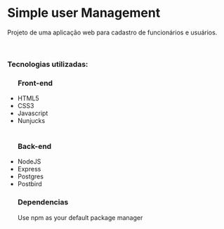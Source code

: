 # Simple user Management
Projeto de uma aplicação web para cadastro de funcionários e usuários.

<br>
<h3>Tecnologias utilizadas: </h3>
<ul>
<h3>Front-end</h3>
<li>HTML5</li>
<li>CSS3</li>
<li>Javascript</li>
<li>Nunjucks</li>
  
</br>
<h3>Back-end</h3>
<li>NodeJS</li>
<li>Express</li>
<li>Postgres</li>
<li>Postbird</li>


<h3>Dependencias</h3>
  Use npm as your default package manager

